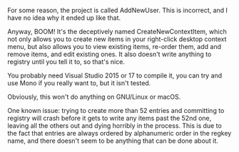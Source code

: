 For some reason, the project is called AddNewUser. This is incorrect, and I have no idea why it ended up like that.

Anyway, BOOM! It's the deceptively named CreateNewContextItem, which not only allows you to create new items in your right-click desktop context menu, but also allows you to view existing items, re-order them, add and remove items, and edit existing ones. It also doesn't write anything to registry until you tell it to, so that's nice.

You probably need Visual Studio 2015 or 17 to compile it, you can try and use Mono if you really want to, but it isn't tested.

Obviously, this won't do anything on GNU/Linux or macOS.

One known issue: trying to create more than 52 entries and committing to registry will crash before it gets to write any items past the 52nd one, leaving all the others out and dying horribly in the process. This is due to the fact that entries are always ordered by alphanumeric order in the regkey name, and there doesn't seem to be anything that can be done about it.